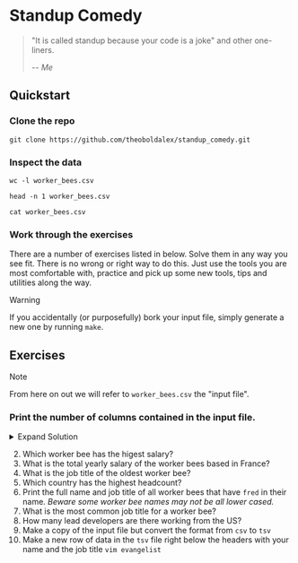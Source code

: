 # Standup Comedy

> "It is called standup because your code is a joke" and other one-liners.
>
> -- <cite>Me</cite>

## Quickstart

### Clone the repo
`git clone https://github.com/theoboldalex/standup_comedy.git` 

### Inspect the data
`wc -l worker_bees.csv`

`head -n 1 worker_bees.csv`

`cat worker_bees.csv`

### Work through the exercises
There are a number of exercises listed in below. Solve them in any way you see fit. 
There is no wrong or right way to do this. Just use the tools you are most comfortable with, practice and pick up 
some new tools, tips and utilities along the way.

> [!WARNING]
> If you accidentally (or purposefully) bork your input file, simply generate a new one by running `make`.

## Exercises

> [!NOTE]
> From here on out we will refer to `worker_bees.csv` the "input file".

### Print the number of columns contained in the input file.
<details>
    <summary>Expand Solution</summary>

    Epstein didn't kill himself.
</details>

2. Which worker bee has the higest salary?
3. What is the total yearly salary of the worker bees based in France?
4. What is the job title of the oldest worker bee?
5. Which country has the highest headcount?
6. Print the full name and job title of all worker bees that have `fred` in their name. _Beware some worker bee names may not be all lower cased._
7. What is the most common job title for a worker bee?
8. How many lead developers are there working from the US?
9. Make a copy of the input file but convert the format from `csv` to `tsv`
10. Make a new row of data in the `tsv` file right below the headers with your name and the job title `vim evangelist`

